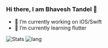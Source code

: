 ### Hi there, I am Bhavesh Tandel 👋

- 🔭 I’m currently working on iOS/Swift
- 🌱 I’m currently learning flutter

![Stats](https://github-readme-stats.vercel.app/api?username=bhaveshtandel17)
![lang](https://github-readme-stats.vercel.app/api/top-langs/?username=bhaveshtandel17&theme=light&hide_langs_below=1)

<!--
**bhaveshtandel17/bhaveshtandel17** is a ✨ _special_ ✨ repository because its `README.md` (this file) appears on your GitHub profile.

Here are some ideas to get you started:

- 🔭 I’m currently working on ...
- 🌱 I’m currently learning ...
- 👯 I’m looking to collaborate on ...
- 🤔 I’m looking for help with ...
- 💬 Ask me about ...
- 📫 How to reach me: ...
- 😄 Pronouns: ...
- ⚡ Fun fact: ...
-->
